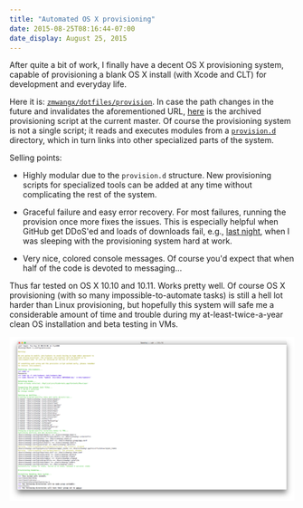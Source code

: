 ```yaml
---
title: "Automated OS X provisioning"
date: 2015-08-25T08:16:44-07:00
date_display: August 25, 2015
---
```


After quite a bit of work, I finally have a decent OS X provisioning system, capable of provisioning a blank OS X install (with Xcode and CLT) for development and everyday life.

Here it is: [`zmwangx/dotfiles/provision`](https://github.com/zmwangx/dotfiles/blob/master/provision). In case the path changes in the future and invalidates the aforementioned URL, [here](https://github.com/zmwangx/dotfiles/blob/d8e20b731583d69b380d422c8788f61cd4a4e211/provision) is the archived provisioning script at the current master. Of course the provisioning system is not a single script; it reads and executes modules from a [`provision.d`](https://github.com/zmwangx/dotfiles/tree/master/provision.d) directory, which in turn links into other specialized parts of the system.

Selling points:

* Highly modular due to the `provision.d` structure. New provisioning scripts for specialized tools can be added at any time without complicating the rest of the system.

* Graceful failure and easy error recovery. For most failures, running the provision once more fixes the issues. This is especially helpful when GitHub get DDoS'ed and loads of downloads fail, e.g., [last night](https://web.archive.org/web/20150825150044/https://status.github.com/messages), when I was sleeping with the provisioning system hard at work.

* Very nice, colored console messages. Of course you'd expect that when half of the code is devoted to messaging...

Thus far tested on OS X 10.10 and 10.11. Works pretty well. Of course OS X provisioning (with so many impossible-to-automate tasks) is still a hell lot harder than Linux provisioning, but hopefully this system will safe me a considerable amount of time and trouble during my at-least-twice-a-year clean OS installation and beta testing in VMs.

![`provision` at work. Provisioning a blank machine is probably the only time I need Terminal.app.](/img/20150825-osx-provisioning-system.png)
